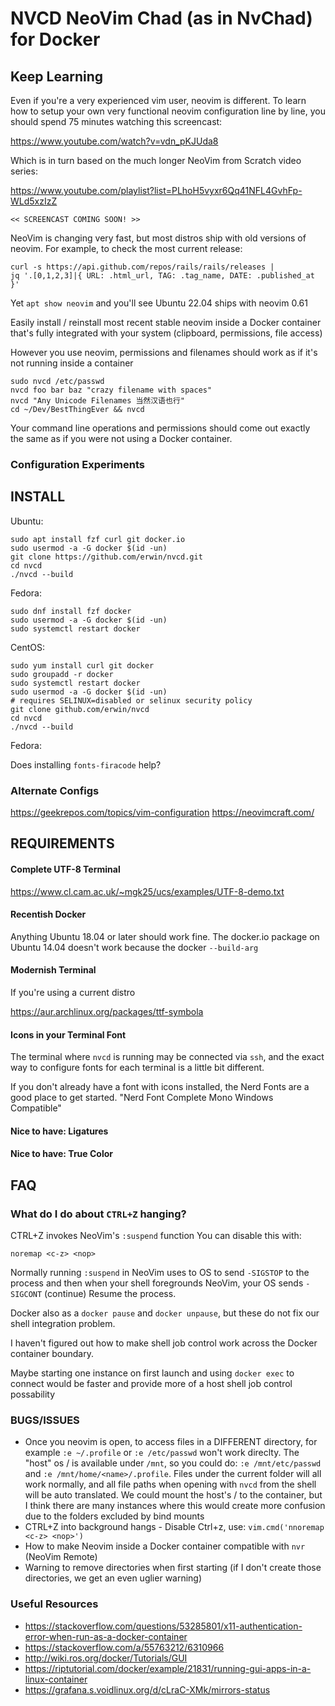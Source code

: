 # NVCD NeoVim Chad (as in NvChad) for Docker

## Keep Learning
Even if you're a very experienced vim user, neovim is different.
To learn how to setup your own very functional neovim configuration
line by line, you should spend 75 minutes watching this screencast:

https://www.youtube.com/watch?v=vdn_pKJUda8

Which is in turn based on the much longer NeoVim from Scratch video series:

https://www.youtube.com/playlist?list=PLhoH5vyxr6Qq41NFL4GvhFp-WLd5xzIzZ

```
<< SCREENCAST COMING SOON! >>
```

NeoVim is changing very fast, but most distros ship with old versions of 
neovim. For example, to check the most current release:

```
curl -s https://api.github.com/repos/rails/rails/releases | 
jq '.[0,1,2,3]|{ URL: .html_url, TAG: .tag_name, DATE: .published_at }'
```

Yet `apt show neovim` and you'll see Ubuntu 22.04 ships with neovim 0.61

Easily install / reinstall most recent stable neovim inside
a Docker container that's fully integrated with your system
(clipboard, permissions, file access)

However you use neovim, permissions and filenames should work
as if it's not running inside a container

```
sudo nvcd /etc/passwd
nvcd foo bar baz "crazy filename with spaces"
nvcd "Any Unicode Filenames 当然汉语也行"
cd ~/Dev/BestThingEver && nvcd
```

Your command line operations and permissions should
come out exactly the same as if you were not using
a Docker container.

### Configuration Experiments

## INSTALL

Ubuntu:
```
sudo apt install fzf curl git docker.io 
sudo usermod -a -G docker $(id -un)
git clone https://github.com/erwin/nvcd.git
cd nvcd
./nvcd --build
```

Fedora:
```
sudo dnf install fzf docker
sudo usermod -a -G docker $(id -un)
sudo systemctl restart docker

```

CentOS:
```
sudo yum install curl git docker
sudo groupadd -r docker
sudo systemctl restart docker
sudo usermod -a -G docker $(id -un)
# requires SELINUX=disabled or selinux security policy
git clone github.com/erwin/nvcd
cd nvcd
./nvcd --build
```

Fedora:

Does installing `fonts-firacode` help?

### Alternate Configs

https://geekrepos.com/topics/vim-configuration
https://neovimcraft.com/

## REQUIREMENTS

#### Complete UTF-8 Terminal

https://www.cl.cam.ac.uk/~mgk25/ucs/examples/UTF-8-demo.txt

#### Recentish Docker

Anything Ubuntu 18.04 or later should work fine.
The docker.io package on Ubuntu 14.04 doesn't work
because the docker `--build-arg` 

#### Modernish Terminal

If you're using a current distro

https://aur.archlinux.org/packages/ttf-symbola




#### Icons in your Terminal Font

The terminal where `nvcd` is running may be connected
via `ssh`, and the exact way to configure fonts for each
terminal is a little bit different.

If you don't already have a font with icons installed,
the Nerd Fonts are a good place to get started. "Nerd Font Complete Mono Windows Compatible"

#### Nice to have: Ligatures

#### Nice to have: True Color

## FAQ

### What do I do about `CTRL+Z` hanging?

CTRL+Z invokes NeoVim's `:suspend` function
You can disable this with:

```
noremap <c-z> <nop>
```

Normally running `:suspend` in NeoVim uses to OS to send `-SIGSTOP` to the process
and then when your shell foregrounds NeoVim, your OS sends `-SIGCONT` (continue)
Resume the process.

Docker also as a `docker pause` and `docker unpause`, but these do not fix our
shell integration problem.

I haven't figured out how to make shell job control work across the Docker container boundary.

Maybe starting one instance on first launch and using `docker exec` to connect
would be faster and provide more of a host shell job control possability


### BUGS/ISSUES

* Once you neovim is open, to access files in a DIFFERENT directory,
  for example `:e ~/.profile` or `:e /etc/passwd` won't work direclty.
  The "host" os / is available under `/mnt`, so you could do:
  `:e /mnt/etc/passwd` and `:e /mnt/home/<name>/.profile`.
  Files under the current folder will all work normally, and all file
  paths when opening with `nvcd` from the shell will be auto translated.
  We could mount the host's / to the container, but I think there are
  many instances where this would create more confusion due to the 
  folders excluded by bind mounts
* CTRL+Z into background hangs - Disable Ctrl+z, use:
  `vim.cmd('nnoremap <c-z> <nop>')`
* How to make Neovim inside a Docker container compatible with `nvr` (NeoVim Remote)
* Warning to remove directories when first starting
  (if I don't create those directories, we get an even uglier warning)

### Useful Resources

* https://stackoverflow.com/questions/53285801/x11-authentication-error-when-run-as-a-docker-container
* https://stackoverflow.com/a/55763212/6310966
* http://wiki.ros.org/docker/Tutorials/GUI
* https://riptutorial.com/docker/example/21831/running-gui-apps-in-a-linux-container
* https://grafana.s.voidlinux.org/d/cLraC-XMk/mirrors-status
